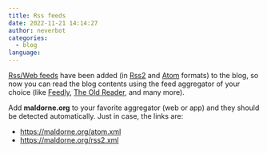 ```yaml
---
title: Rss feeds
date: 2022-11-21 14:14:27
author: neverbot
categories:
  - blog
language:
---
```


[Rss/Web feeds](https://en.wikipedia.org/wiki/Web_feed) have been added (in [Rss2](https://en.wikipedia.org/wiki/RSS) and [Atom](https://en.wikipedia.org/wiki/Atom_(web_standard)) formats) to the blog, so now you can read the blog contents using the feed aggregator of your choice (like [Feedly](https://feedly.com/), [The Old Reader](https://theoldreader.com/), and many more).

Add **maldorne.org** to your favorite aggregator (web or app) and they should be detected automatically. Just in case, the links are:

- https://maldorne.org/atom.xml
- https://maldorne.org/rss2.xml
